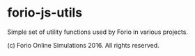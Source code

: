 # forio-js-utils

Simple set of utility functions used by Forio in various projects.

(c) Forio Online Simulations 2016.  All rights reserved.
